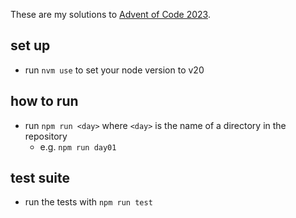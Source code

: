 These are my solutions to [Advent of Code 2023](https://adventofcode.com/2023).

## set up
  - run `nvm use` to set your node version to v20

## how to run
  - run `npm run <day>` where `<day>` is the name of a directory in the repository
    - e.g. `npm run day01`

## test suite
  - run the tests with `npm run test`
